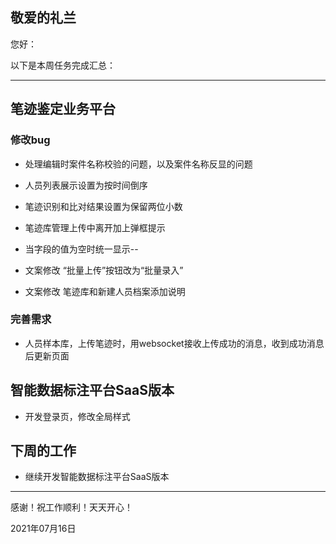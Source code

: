 ## 敬爱的礼兰

您好：

以下是本周任务完成汇总：

---

## 笔迹鉴定业务平台

### 修改bug

- 处理编辑时案件名称校验的问题，以及案件名称反显的问题

- 人员列表展示设置为按时间倒序

- 笔迹识别和比对结果设置为保留两位小数

- 笔迹库管理上传中离开加上弹框提示

- 当字段的值为空时统一显示--

- 文案修改 “批量上传”按钮改为“批量录入”

- 文案修改 笔迹库和新建人员档案添加说明

### 完善需求

- 人员样本库，上传笔迹时，用websocket接收上传成功的消息，收到成功消息后更新页面


## 智能数据标注平台SaaS版本

- 开发登录页，修改全局样式

## 下周的工作

- 继续开发智能数据标注平台SaaS版本

---
感谢！祝工作顺利！天天开心！

2021年07月16日
